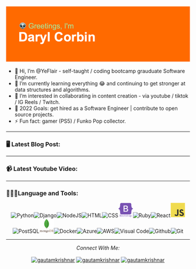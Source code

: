 ![](images/header.png)

- 👋 Hi, I’m @YeFlair - self-taught / coding bootcamp grauduate Software Engineer.
- 🌱 I’m currently learning everything 😂 and continuing to get stronger at data structures and algorithms.
- 👀 I’m interested in collaborating in content creation - via youtube / tiktok / IG Reels / Twitch. 
- 🥅 2022 Goals: get hired as a Software Engineer | contribute to open source projects.
- ⚡️ Fun fact: gamer (PS5) / Funko Pop collector.
---
### 🖥 Latest Blog Post:
<!-- BLOG-POST-LIST:START -->

<!-- BLOG-POST-LIST:END -->

---
### 📹 Latest Youtube Video:
<!-- YOUTUBE:START -->
<!-- YOUTUBE:END -->

---
### 👨🏽‍💻Language and Tools:<br/>
<p align="center">
<img src="https://www.vectorlogo.zone/logos/python/python-icon.svg" alt="Python" width="40" height="40"/><img src="https://www.vectorlogo.zone/logos/djangoproject/djangoproject-ar21.svg" alt="Django" width="40" height="40"/><img src="https://www.vectorlogo.zone/logos/nodejs/nodejs-ar21.svg" alt="NodeJS" width="40" height="40"/><img src="https://www.vectorlogo.zone/logos/w3_html5/w3_html5-icon.svg" alt="HTML" width="40" height="40"/><img src="https://www.vectorlogo.zone/logos/w3_css/w3_css-official.svg" alt="CSS" width="40" height="40"/><img src="https://raw.githubusercontent.com/devicons/devicon/master/icons/bootstrap/bootstrap-plain-wordmark.svg" alt="bootstrap" width="40" height="40"/><img src="https://www.vectorlogo.zone/logos/ruby-lang/ruby-lang-icon.svg" alt="Ruby" width="40" height="40"/><img src="https://www.vectorlogo.zone/logos/reactjs/reactjs-icon.svg" alt="React" width="40" height="40"/><img src="https://raw.githubusercontent.com/devicons/devicon/master/icons/javascript/javascript-original.svg" alt="javascript" width="40" height="40"/><img src="https://www.vectorlogo.zone/logos/postgresql/postgresql-icon.svg" alt="PostSQL" width="40" height="40"/><img src="https://raw.githubusercontent.com/devicons/devicon/master/icons/mongodb/mongodb-original-wordmark.svg" alt="mongodb" width="40" height="40"/><img src="https://www.vectorlogo.zone/logos/docker/docker-icon.svg" alt="Docker" width="40" height="40"/><img src="https://www.vectorlogo.zone/logos/microsoft_azure/microsoft_azure-icon.svg" alt="Azure" width="40" height="40"/><img src="https://www.vectorlogo.zone/logos/amazon_aws/amazon_aws-icon.svg" alt="AWS" width="40" height="40"/><img src="https://www.vectorlogo.zone/logos/visualstudio_code/visualstudio_code-icon.svg" alt="Visual Code" width="40" height="40"/><img src="https://www.vectorlogo.zone/logos/github/github-icon.svg" alt="Github" width="40" height="40"/><img src="https://www.vectorlogo.zone/logos/git-scm/git-scm-icon.svg" alt="Git" width="40" height="40"/>
</p>

---
<p align="center">
  <em>Connect With Me:</em>
</p>


<p align="center">
<a href="https://twitter.com/cooltablenerd" target="blank"><img align="center" src="https://raw.githubusercontent.com/rahuldkjain/github-profile-readme-generator/master/src/images/icons/Social/twitter.svg" alt="gautamkrishnar" height="30" width="40" /></a>
<a href="https://www.linkedin.com/in/daryl-corbin/" target="blank"><img align="center" src="https://raw.githubusercontent.com/rahuldkjain/github-profile-readme-generator/master/src/images/icons/Social/linked-in-alt.svg" alt="gautamkrishnar" height="30" width="40" /></a>
<a href="https://instagram.com/cooltablenerd" target="blank"><img align="center" src="https://raw.githubusercontent.com/rahuldkjain/github-profile-readme-generator/master/src/images/icons/Social/instagram.svg" alt="gautamkrishnar" height="30" width="40" /></a>



<!---
YeFlair/YeFlair is a ✨ special ✨ repository because its `README.md` (this file) appears on your GitHub profile.
You can click the Preview link to take a look at your changes.
--->
